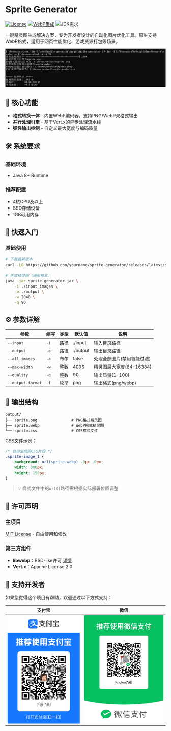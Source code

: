 # Sprite Generator

[![License](https://img.shields.io/badge/license-MIT-green)](LICENSE)
[![WebP集成](https://img.shields.io/badge/WebP-内置支持-important)](https://github.com/webmproject/libwebp)
![JDK需求](https://img.shields.io/badge/JDK-8%2B-orange)

一键精灵图生成解决方案，专为开发者设计的自动化图片优化工具。原生支持WebP格式，适用于网页性能优化、游戏资源打包等场景。

![使用案例](image%2Fimg_1.png)

## 🌟 核心功能

- **格式转换一体** - 内置WebP编码器，支持PNG/WebP双格式输出
- **并行处理引擎** - 基于Vert.x的异步处理流水线
- **弹性输出控制** - 自定义最大宽度与编码质量

## 🛠️ 系统要求

### 基础环境
- Java 8+ Runtime

### 推荐配置
- 4核CPU及以上
- SSD存储设备
- 1GB可用内存

## 🚀 快速入门

### 基础使用
```bash
# 下载最新版本
curl -LO https://github.com/yourname/sprite-generator/releases/latest/sprite-generator.jar

# 生成精灵图（通用模式）
java -jar sprite-generator.jar \
    -i ./input_images \
    -o ./output \
    -w 2048 \
    -q 90
```

## ⚙️ 参数详解

| 参数 | 缩写 | 类型 | 默认值 | 说明 |
|------|------|------|--------|------|
| `--input` | `-i` | 路径 | ./input | 输入目录路径 |
| `--output` | `-o` | 路径 | ./output | 输出目录路径 |
| `--all-images` | `-a` | 布尔 | false | 处理全部图片(禁用智能过滤) |
| `--max-width` | `-w` | 整数 | 4096 | 精灵图最大宽度(64-16384) |
| `--quality` | `-q` | 整数 | 90 | 输出质量(1-100) |
| `--output-format` | `-f` | 枚举 | png | 输出格式(png/webp) |

## 📂 输出结构

```
output/
├── sprite.png               # PNG格式精灵图
├── sprite.webp              # WebP格式精灵图
└── sprite.css               # CSS样式文件
```

CSS文件示例：
```css
/* 自动生成的CSS片段 */
.sprite-image_1 {
    background: url(sprite.webp) -0px -0px;
    width: 300px;
    height: 150px;
}
```

> 💡 样式文件中的`url()`路径需根据实际部署位置调整

## 📜 许可声明

### 主项目
[MIT License](LICENSE) - 自由使用和修改

### 第三方组件
- **libwebp**：BSD-like许可 [详情](https://github.com/webmproject/libwebp/blob/main/COPYING)
- **Vert.x**：Apache License 2.0

## 💖 支持开发者
如果您觉得这个项目有帮助，欢迎通过以下方式支持：


| 支付宝 | 微信 |
|-------|------|
| ![6668ccfdd1ca7319519016a5243a5f21.jpg](image%2F6668ccfdd1ca7319519016a5243a5f21.jpg) | ![875aa31867c77ad5bc9587731f1c8c1c.jpg](image%2F875aa31867c77ad5bc9587731f1c8c1c.jpg) |